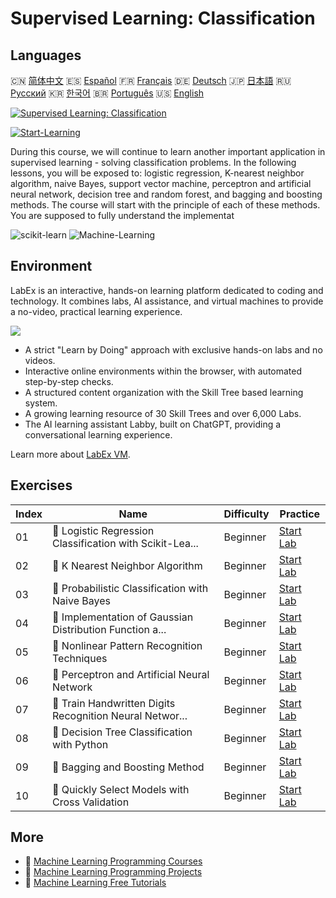 # Supervised Learning: Classification

## Languages

🇨🇳 [简体中文](README_zh.md) 🇪🇸 [Español](README_es.md) 🇫🇷 [Français](README_fr.md) 🇩🇪 [Deutsch](README_de.md) 🇯🇵 [日本語](README_ja.md) 🇷🇺 [Русский](README_ru.md) 🇰🇷 [한국어](README_ko.md) 🇧🇷 [Português](README_pt.md) 🇺🇸 [English](README.md) 

[![Supervised Learning: Classification](https://cover-creator.labex.io/supervised-learning-classification.png)](https://labex.io/courses/supervised-learning-classification)

[![Start-Learning](https://img.shields.io/badge/Start-Learning-whitesmoke?style=for-the-badge)](https://labex.io/courses/supervised-learning-classification)

During this course, we will continue to learn another important application in supervised learning - solving classification problems. In the following lessons, you will be exposed to: logistic regression, K-nearest neighbor algorithm, naive Bayes, support vector machine, perceptron and artificial neural network, decision tree and random forest, and bagging and boosting methods. The course will start with the principle of each of these methods. You are supposed to fully understand the implementat

![scikit-learn](https://img.shields.io/badge/scikit-learn-whitesmoke?style=for-the-badge&logo=scikit-learn)
![Machine-Learning](https://img.shields.io/badge/Machine-Learning-whitesmoke?style=for-the-badge&logo=machine-learning)


## Environment

LabEx is an interactive, hands-on learning platform dedicated to coding and technology. It combines labs, AI assistance, and virtual machines to provide a no-video, practical learning experience.

![](https://tutorial-screenshot.getvm.io/images/vm-1725247253.png)

- A strict "Learn by Doing" approach with exclusive hands-on labs and no videos.
- Interactive online environments within the browser, with automated step-by-step checks.
- A structured content organization with the Skill Tree based learning system.
- A growing learning resource of 30 Skill Trees and over 6,000 Labs.
- The AI learning assistant Labby, built on ChatGPT, providing a conversational learning experience.

Learn more about [LabEx VM](https://support.labex.io/using-labex/virtual-machine).

## Exercises

|   Index | Name                                                     | Difficulty   | Practice                                                                                                                      |
|---------|----------------------------------------------------------|--------------|-------------------------------------------------------------------------------------------------------------------------------|
|      01 | 📖 Logistic Regression Classification with Scikit-Lea... | Beginner     | <a target='_blank' href='https://labex.io/labs/ml-logistic-regression-classification-with-scikit-learn-20800'>Start Lab</a>   |
|      02 | 📖 K Nearest Neighbor Algorithm                          | Beginner     | <a target='_blank' href='https://labex.io/labs/ml-k-nearest-neighbor-algorithm-20796'>Start Lab</a>                           |
|      03 | 📖 Probabilistic Classification with Naive Bayes         | Beginner     | <a target='_blank' href='https://labex.io/labs/ml-probabilistic-classification-with-naive-bayes-20801'>Start Lab</a>          |
|      04 | 📖 Implementation of Gaussian Distribution Function a... | Beginner     | <a target='_blank' href='https://labex.io/labs/implementation-of-gaussian-distribution-function-and-draw-20786'>Start Lab</a> |
|      05 | 📖 Nonlinear Pattern Recognition Techniques              | Beginner     | <a target='_blank' href='https://labex.io/labs/ml-nonlinear-pattern-recognition-techniques-20812'>Start Lab</a>               |
|      06 | 📖 Perceptron and Artificial Neural Network              | Beginner     | <a target='_blank' href='https://labex.io/labs/ml-perceptron-and-artificial-neural-network-20802'>Start Lab</a>               |
|      07 | 📖 Train Handwritten Digits Recognition Neural Networ... | Beginner     | <a target='_blank' href='https://labex.io/labs/ml-train-handwritten-digits-recognition-neural-network-20814'>Start Lab</a>    |
|      08 | 📖 Decision Tree Classification with Python              | Beginner     | <a target='_blank' href='https://labex.io/labs/ml-decision-tree-classification-with-python-20760'>Start Lab</a>               |
|      09 | 📖 Bagging and Boosting Method                           | Beginner     | <a target='_blank' href='https://labex.io/labs/ml-bagging-and-boosting-method-20749'>Start Lab</a>                            |
|      10 | 📖 Quickly Select Models with Cross Validation           | Beginner     | <a target='_blank' href='https://labex.io/labs/ml-quickly-select-models-with-cross-validation-20807'>Start Lab</a>            |

## More

- 🔗 [Machine Learning Programming Courses](https://github.com/labex-labs/awesome-programming-courses)
- 🔗 [Machine Learning Programming Projects](https://github.com/labex-labs/awesome-programming-projects)
- 🔗 [Machine Learning Free Tutorials](https://github.com/labex-labs/ml-free-tutorials)

